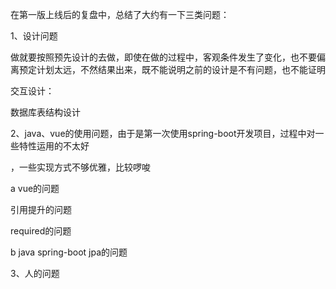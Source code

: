 在第一版上线后的复盘中，总结了大约有一下三类问题：

1、设计问题

做就要按照预先设计的去做，即使在做的过程中，客观条件发生了变化，也不要偏离预定计划太远，不然结果出来，既不能说明之前的设计是不有问题，也不能证明

交互设计：



数据库表结构设计

2、java、vue的使用问题，由于是第一次使用spring-boot开发项目，过程中对一些特性运用的不太好

，一些实现方式不够优雅，比较啰唆

a vue的问题

引用提升的问题

required的问题

b java spring-boot jpa的问题

3、人的问题